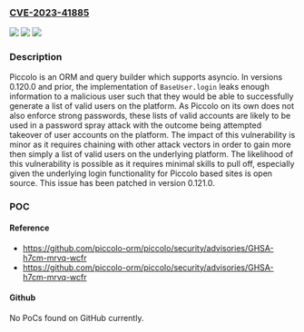 ### [CVE-2023-41885](https://cve.mitre.org/cgi-bin/cvename.cgi?name=CVE-2023-41885)
![](https://img.shields.io/static/v1?label=Product&message=piccolo&color=blue)
![](https://img.shields.io/static/v1?label=Version&message=%3D%20%3C%200.121.0%20&color=brighgreen)
![](https://img.shields.io/static/v1?label=Vulnerability&message=CWE-204%3A%20Observable%20Response%20Discrepancy&color=brighgreen)

### Description

Piccolo is an ORM and query builder which supports asyncio. In versions 0.120.0 and prior, the implementation of `BaseUser.login` leaks enough information to a malicious user such that they would be able to successfully generate a list of valid users on the platform. As Piccolo on its own does not also enforce strong passwords, these lists of valid accounts are likely to be used in a password spray attack with the outcome being attempted takeover of user accounts on the platform. The impact of this vulnerability is minor as it requires chaining with other attack vectors in order to gain more then simply a list of valid users on the underlying platform. The likelihood of this vulnerability is possible as it requires minimal skills to pull off, especially given the underlying login functionality for Piccolo based sites is open source. This issue has been patched in version 0.121.0.

### POC

#### Reference
- https://github.com/piccolo-orm/piccolo/security/advisories/GHSA-h7cm-mrvq-wcfr
- https://github.com/piccolo-orm/piccolo/security/advisories/GHSA-h7cm-mrvq-wcfr

#### Github
No PoCs found on GitHub currently.

